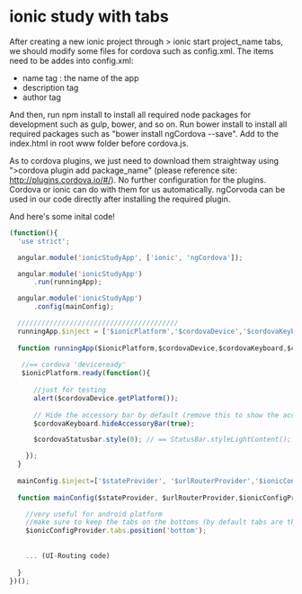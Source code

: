# ionic study with tabs

After creating a new ionic project through > ionic start project_name tabs, we should modify some files for cordova such as config.xml. The items need to be addes into config.xml:
 
 * name tag : the name of the app
 * description tag
 * author tag


And then, run npm install to install all required node packages for development such as gulp, bower, and so on. Run bower install to install all required packages such as "bower install ngCordova --save". Add  <script src="lib/ng-cordova.js"></script> to the index.html in root www folder before cordova.js.

As to cordova plugins, we just need to download them straightway using ">cordova plugin add package_name" (please reference site: http://plugins.cordova.io/#/). No further configuration for the plugins. Cordova or ionic can do with them for us automatically. ngCorvoda can be used in our code directly after installing the required plugin.


And here's some inital code!

```javascript
(function(){
  'use strict';

  angular.module('ionicStudyApp', ['ionic', 'ngCordova']);

  angular.module('ionicStudyApp')
      .run(runningApp);

  angular.module('ionicStudyApp')
      .config(mainConfig);

  ////////////////////////////////////////
  runningApp.$inject = ['$ionicPlatform','$cordovaDevice','$cordovaKeyboard','$cordovaStatusbar'];
  
  function runningApp($ionicPlatform,$cordovaDevice,$cordovaKeyboard,$cordovaStatusbar){
   
   //== cordova 'deviceready'
   $ionicPlatform.ready(function(){
      
      //just for testing
      alert($cordovaDevice.getPlatform());
      
      // Hide the accessory bar by default (remove this to show the accessory bar above the keyboar for form inputs)
      $cordovaKeyboard.hideAccessoryBar(true);

      $cordovaStatusbar.style(0); // == StatusBar.styleLightContent();

    });
  }
  
  mainConfig.$inject=['$stateProvider', '$urlRouterProvider','$ionicConfigProvider'];
   
  function mainConfig($stateProvider, $urlRouterProvider,$ionicConfigProvider) {

    //very useful for android platform
    //make sure to keep the tabs on the bottoms (by default tabs are the top in android OS)
    $ionicConfigProvider.tabs.position('bottom');
   
   
    ... (UI-Routing code)
     
  }
})();
```
